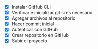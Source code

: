 - [x] Instalar GitHub CLI
- [x] Verificar e inicializar git si es necesario
- [x] Agregar archivos al repositorio
- [x] Hacer commit inicial
- [x] Autenticar con GitHub
- [x] Crear repositorio en GitHub
- [x] Subir el proyecto
